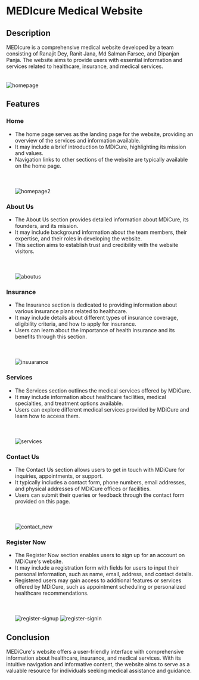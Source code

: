 # MEDIcure Medical Website

## Description
MEDIcure is a comprehensive medical website developed by a team consisting of Ranajit Dey, Ranit Jana, Md Salman Farsee, and Dipanjan Panja. The website aims to provide users with essential information and services related to healthcare, insurance, and medical services. <br> <br> <br>
![homepage](https://github.com/mdsalmanfarsee/Script_writers_EC105B/assets/131802142/c18017fb-b52f-4e1e-823e-28c99e9d06c0)

## Features

### Home
- The home page serves as the landing page for the website, providing an overview of the services and information available.<br>
- It may include a brief introduction to MDiCure, highlighting its mission and values.<br>
- Navigation links to other sections of the website are typically available on the home page.<br> <br> <br> <br>
![homepage2](https://github.com/mdsalmanfarsee/Script_writers_EC105B/assets/131802142/e8188a23-9426-4f3a-884d-b63807c60f93)

### About Us
- The About Us section provides detailed information about MDiCure, its founders, and its mission.<br>
- It may include background information about the team members, their expertise, and their roles in developing the website.<br>
- This section aims to establish trust and credibility with the website visitors.<br> <br> <br> <br>
![aboutus](https://github.com/mdsalmanfarsee/Script_writers_EC105B/assets/131802142/de4286e2-9731-4731-95d1-532fd899848b)

### Insurance
- The Insurance section is dedicated to providing information about various insurance plans related to healthcare.<br>
- It may include details about different types of insurance coverage, eligibility criteria, and how to apply for insurance.<br>
- Users can learn about the importance of health insurance and its benefits through this section.<br> <br> <br> <br>
![insuarance](https://github.com/mdsalmanfarsee/Script_writers_EC105B/assets/131802142/f41c5c9c-28a4-4305-8424-9441b833bcf7)

### Services
- The Services section outlines the medical services offered by MDiCure.<br>
- It may include information about healthcare facilities, medical specialties, and treatment options available.<br>
- Users can explore different medical services provided by MDiCure and learn how to access them.<br> <br> <br> <br>
![services](https://github.com/mdsalmanfarsee/Script_writers_EC105B/assets/131802142/ef875361-efbc-4d78-9d06-83a4b87b863d)

### Contact Us
- The Contact Us section allows users to get in touch with MDiCure for inquiries, appointments, or support.<br>
- It typically includes a contact form, phone numbers, email addresses, and physical addresses of MDiCure offices or facilities.<br>
- Users can submit their queries or feedback through the contact form provided on this page.<br> <br> <br> <br>
![contact_new](https://github.com/mdsalmanfarsee/Script_writers_EC105B/assets/131802142/a690371f-a4b0-46f7-b2df-4663ce1f5f76)

### Register Now
- The Register Now section enables users to sign up for an account on MDiCure's website.<br>
- It may include a registration form with fields for users to input their personal information, such as name, email, address, and contact details.<br>
- Registered users may gain access to additional features or services offered by MDiCure, such as appointment scheduling or personalized healthcare recommendations.<br> <br> <br> <br>
![register-signup](https://github.com/mdsalmanfarsee/Script_writers_EC105B/assets/131802142/5ed39161-80ad-4908-ae5f-115d1c4b6c13)
![register-signin](https://github.com/mdsalmanfarsee/Script_writers_EC105B/assets/131802142/1af6b3dc-7367-454c-a688-1a479492728a)

## Conclusion
MEDiCure's website offers a user-friendly interface with comprehensive information about healthcare, insurance, and medical services. With its intuitive navigation and informative content, the website aims to serve as a valuable resource for individuals seeking medical assistance and guidance.<br> <br>

